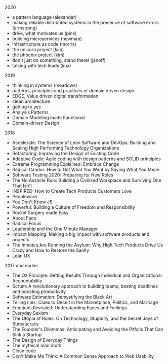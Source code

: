 2020
- a pattern language (alexander)
- making reliable distributed systems in the presence of software errors (armstrong)
- drive, what motivates us (pink)
- building microservices (newman)
- infrastructure as code (morris)
- the unicorn project (kim)
- the phoenix project (kim)
- don't just do something, stand there! (janoff)
- talking with tech leads (kua)

2019
- thinking in systems (meadows)
- patterns, principles and practices of domain driven design
- EDGE, Value driven digital transformation
- clean architecture
- getting to yes
- Analysis Patterns
- Domain Modeling made Functional
- Domain-driven Design

2018
- Accelerate: The Science of Lean Software and DevOps: Building and Scaling High Performing Technology Organizations
- Refactoring: Improving the Design of Existing Code 
- Adaptive Code: Agile coding with design patterns and SOLID principles
- Extreme Programming Explained: Embrace Change
- Radical Candor: How to Get What You Want by Saying What You Mean
- Software Testing 2020: Preparing for New Roles
- The No Asshole Rule: Building a Civilized Workplace and Surviving One That Isn't
- INSPIRED: How to Create Tech Products Customers Love
- Peopleware
- You Don't Know JS
- Powerful: Building a Culture of Freedom and Responsibility
- Rocket Surgery made Easy
- About Face
- Radical Focus
- Leadership and the One Minute Manager
- Impact Mapping: Making a big impact with software products and projects
- The Inmates Are Running the Asylum: Why High Tech Products Drive Us Crazy and How to Restore the Sanity 
- Lean UX

2017 and earlier
- The Oz Principle: Getting Results Through Individual and Organizational Accountability
- Scrum: A revolutionary approach to building teams, beating deadlines and boosting productivity
- Software Estimation: Demystifying the Black Art 
- Telling Lies: Clues to Deceit in the Marketplace, Politics, and Marriage 
- Emotions Revealed: Understanding Faces and Feelings
- Everyday Sexism
- The Utopia of Rules: On Technology, Stupidity, and the Secret Joys of Bureaucracy
- The Founder's Dilemmas: Anticipating and Avoiding the Pitfalls That Can Sink a Startup
- The Design of Everyday Things
- The mythical man moth
- Clean code
- Don't Make Me Think: A Common Sense Approach to Web Usability
